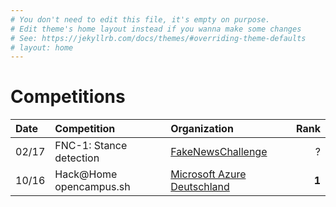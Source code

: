 ```yaml
---
# You don't need to edit this file, it's empty on purpose.
# Edit theme's home layout instead if you wanna make some changes
# See: https://jekyllrb.com/docs/themes/#overriding-theme-defaults
# layout: home
---
```


# Competitions

|Date  |Competition            |Organization                                                                      |Rank   |
|:-----|:----------------------|:---------------------------------------------------------------------------------|------:|
|02/17 |FNC-1: Stance detection|[FakeNewsChallenge](http://www.fakenewschallenge.org/)                            |?      |
|10/16 |Hack@Home opencampus.sh|[Microsoft Azure Deutschland](https://www.microsoft.com/de-de/aktionen/hackathon/)|**1**  |


